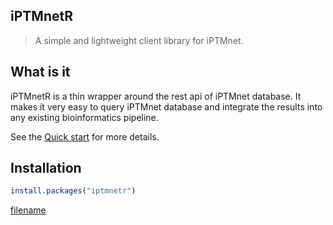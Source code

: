 ## iPTMnetR

> A simple and lightweight client library for iPTMnet.

## What is it

iPTMnetR is a thin wrapper around the rest api of iPTMnet database. It makes it very easy to query iPTMnet database and integrate the results into any existing bioinformatics pipeline.    

See the [Quick start](quickstart.md) for more details.

## Installation
``` R
install.packages("iptmnetr")
```

[filename](quickstart.md ':include')

